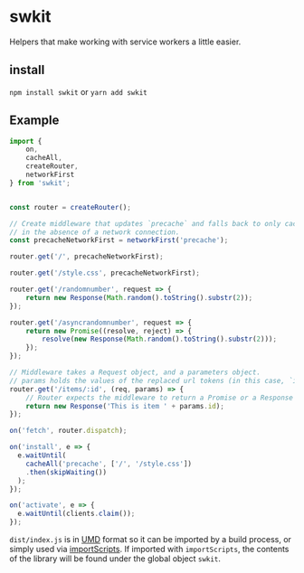 # swkit

Helpers that make working with service workers a little easier.

## install

`npm install swkit` or `yarn add swkit`

## Example

```javascript
import {
	on,
	cacheAll,
	createRouter,
	networkFirst
} from 'swkit';


const router = createRouter();

// Create middleware that updates `precache` and falls back to only cache
// in the absence of a network connection.
const precacheNetworkFirst = networkFirst('precache');

router.get('/', precacheNetworkFirst);

router.get('/style.css', precacheNetworkFirst);

router.get('/randomnumber', request => {
	return new Response(Math.random().toString().substr(2));
});

router.get('/asyncrandomnumber', request => {
	return new Promise((resolve, reject) => {
		resolve(new Response(Math.random().toString().substr(2)));
	});
});

// Middleware takes a Request object, and a parameters object.
// params holds the values of the replaced url tokens (in this case, `id`).
router.get('/items/:id', (req, params) => {
	// Router expects the middleware to return a Promise or a Response
	return new Response('This is item ' + params.id);
});

on('fetch', router.dispatch);

on('install', e => {
  e.waitUntil(
    cacheAll('precache', ['/', '/style.css'])
    .then(skipWaiting())
  );
});

on('activate', e => {
  e.waitUntil(clients.claim());
});

```

`dist/index.js` is in [UMD](https://github.com/umdjs/umd) format so it can be imported by a build process, or simply used via [importScripts](https://developer.mozilla.org/en-US/docs/Web/API/WorkerGlobalScope/importScripts). If imported with `importScripts`, the contents of the library will be found under the global object `swkit`.
